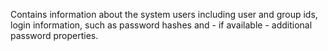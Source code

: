   Contains information about the system users including user and group ids,
  login information, such as password hashes and - if available - additional
  password properties.
